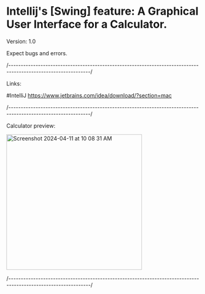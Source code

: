 # Intellij's [Swing] feature: A Graphical User Interface for a Calculator.



Version: 1.0

Expect bugs and errors.

/---------------------------------------------------------------------------------------------------------------/

Links:

#IntelliJ https://www.jetbrains.com/idea/download/?section=mac

/---------------------------------------------------------------------------------------------------------------/


Calculator preview: 

<img width="353" alt="Screenshot 2024-04-11 at 10 08 31 AM" src="https://github.com/edxploit/CalculatorGUI/assets/43484396/ad92137b-1fd1-4e02-a0a7-1c9ebf69ec27">

/*---------------------------------------------------------------------------------------------------------------*/


